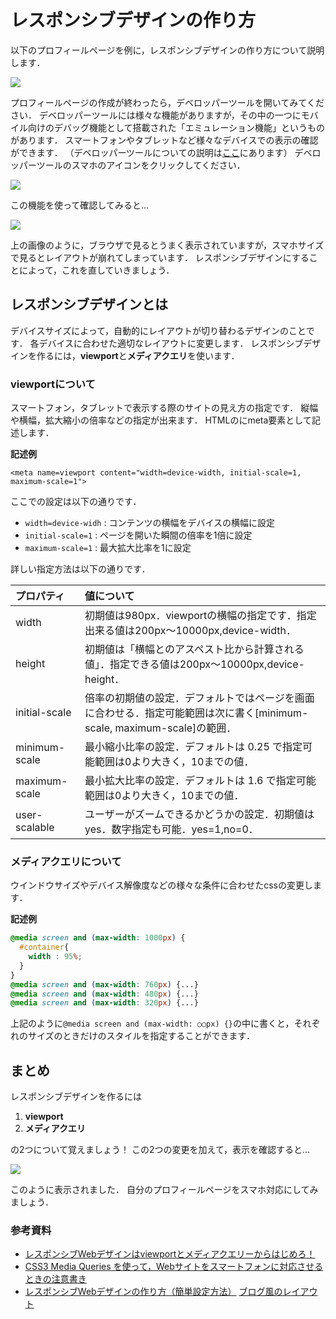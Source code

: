 # レスポンシブデザインの作り方

以下のプロフィールページを例に，レスポンシブデザインの作り方について説明します．

![](images/how_to_design_responsively/1.png)

プロフィールページの作成が終わったら，デベロッパーツールを開いてみてください．
デベロッパーツールには様々な機能がありますが，その中の一つにモバイル向けのデバッグ機能として搭載された「エミュレーション機能」というものがあります．
スマートフォンやタブレットなど様々なデバイスでの表示の確認ができます．
（デベロッパーツールについての説明は<a href="./../../common/dev_tool.md" target="_blank">ここ</a>にあります）
デベロッパーツールのスマホのアイコンをクリックしてください．

![](images/how_to_design_responsively/4.png)

この機能を使って確認してみると...

![](images/how_to_design_responsively/3.png)

上の画像のように，ブラウザで見るとうまく表示されていますが，スマホサイズで見るとレイアウトが崩れてしまっています．
レスポンシブデザインにすることによって，これを直していきましょう．

## レスポンシブデザインとは

デバイスサイズによって，自動的にレイアウトが切り替わるデザインのことです．
各デバイスに合わせた適切なレイアウトに変更します．
レスポンシブデザインを作るには，**viewport**と**メディアクエリ**を使います．

### viewportについて

スマートフォン，タブレットで表示する際のサイトの見え方の指定です．
縦幅や横幅，拡大縮小の倍率などの指定が出来ます．
HTMLのにmeta要素として記述します．

**記述例**

`<meta name=viewport content="width=device-width, initial-scale=1, maximum-scale=1">`

ここでの設定は以下の通りです．

* `width=device-widh` : コンテンツの横幅をデバイスの横幅に設定
* `initial-scale=1` : ページを開いた瞬間の倍率を1倍に設定
* `maximum-scale=1` : 最大拡大比率を1に設定

詳しい指定方法は以下の通りです．

| プロパティ     | 値について |
|:-------------|:------------|
|width         | 初期値は980px．viewportの横幅の指定です．指定出来る値は200px〜10000px,device-width．|
|height        | 初期値は「横幅とのアスペスト比から計算される値」．指定できる値は200px〜10000px,device-height．|
|initial-scale |倍率の初期値の設定．デフォルトではページを画面に合わせる．指定可能範囲は次に書く[minimum-scale, maximum-scale]の範囲．|
|minimum-scale | 最小縮小比率の設定．デフォルトは 0.25 で指定可能範囲は0より大きく，10までの値．|
|maximum-scale | 最小拡大比率の設定．デフォルトは 1.6 で指定可能範囲は0より大きく，10までの値．|
|user-scalable | ユーザーがズームできるかどうかの設定．初期値はyes．数字指定も可能．yes=1,no=0．|

### メディアクエリについて

ウインドウサイズやデバイス解像度などの様々な条件に合わせたcssの変更します．

**記述例**

```css
@media screen and (max-width: 1000px) {
  #container{
    width : 95%;
  }
}
@media screen and (max-width: 760px) {...}
@media screen and (max-width: 480px) {...}
@media screen and (max-width: 320px) {...}
```

上記のように```@media screen and (max-width: ○○px) {}```の中に書くと，それぞれのサイズのときだけのスタイルを指定することができます．

## まとめ

レスポンシブデザインを作るには

1. **viewport**
1. **メディアクエリ**

の2つについて覚えましょう！
この2つの変更を加えて，表示を確認すると...

![](images/how_to_design_responsively/2.png)

このように表示されました．
自分のプロフィールページをスマホ対応にしてみましょう．


### 参考資料
* [レスポンシブWebデザインはviewportとメディアクエリーからはじめろ！](https://web.archive.org/web/20140725140332/http://barktoimagine.com/web/846)
* [CSS3 Media Queries を使って，Webサイトをスマートフォンに対応させるときの注意書き](http://webdesignrecipes.com/web-design-for-mobile-with-css3-media-queries)
* [レスポンシブWebデザインの作り方（簡単設定方法）](http://webdesignerwork.jp/web/responsivewebdesign/)
<a href="/dit-rohm/textbook/blob/master/spring/03/basic_bloglike_layout.md">ブログ風のレイアウト</a>
